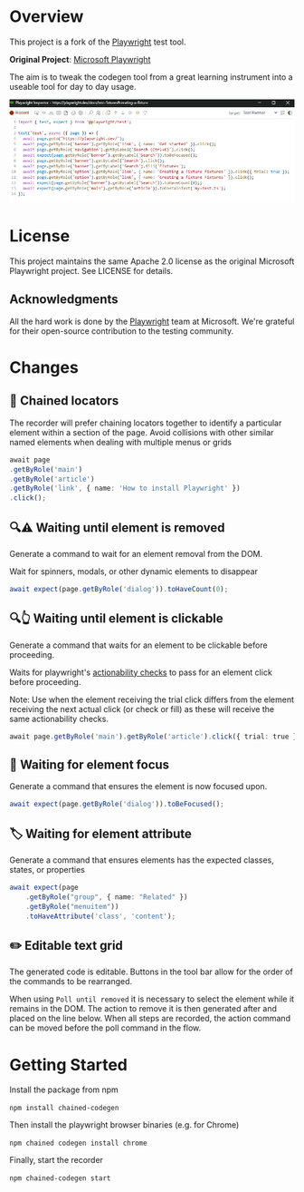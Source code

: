 # Overview

This project is a fork of the [Playwright](https://playwright.dev/) test tool.

**Original Project**: [Microsoft Playwright](https://github.com/microsoft/playwright)  

The aim is to tweak the codegen tool from a great learning instrument into a useable tool for day to day usage. 

![Demo](./chained-locators.png)

# License
This project maintains the same Apache 2.0 license as the original Microsoft Playwright project. See LICENSE for details.

## Acknowledgments
All the hard work is done by the [Playwright](https://github.com/microsoft/playwright) team at Microsoft. We're grateful for their open-source contribution to the testing community.


# Changes

## 🔗 Chained locators
The recorder will prefer chaining locators together to identify a particular element within a section of the page. Avoid collisions with other similar named elements when dealing with multiple menus or grids

``` typescript 
await page
.getByRole('main')
.getByRole('article')
.getByRole('link', { name: 'How to install Playwright' })
.click();

```


## 🔍⚠️ Waiting until element is removed
Generate a command to wait for an element removal from the DOM. 

Wait for spinners, modals, or other dynamic elements to disappear

``` typescript 
await expect(page.getByRole('dialog')).toHaveCount(0);
```



## 🔍👆  Waiting until element is clickable
Generate a command that waits for an element to be clickable before proceeding.

Waits for playwright's [actionability checks](https://playwright.dev/docs/actionability) to pass for an element click before proceeding. 

Note: Use when the element receiving the trial click differs from the element receiving the next actual click (or check or fill) as these will receive the same actionability checks.

``` typescript 
await page.getByRole('main').getByRole('article').click({ trial: true });
```


##  🎯 Waiting for element focus
Generate a command that ensures the element is now focused upon.

``` typescript 
await expect(page.getByRole('dialog')).toBeFocused();
```


##  🏷️ Waiting for element attribute
Generate a command that ensures elements has the expected classes, states, or properties

``` typescript 
await expect(page
    .getByRole("group", { name: "Related" })
    .getByRole("menuitem"))
    .toHaveAttribute('class', 'content');
```

 ##  ✏️ Editable text grid
The generated code is editable.  Buttons in the tool bar allow for the order of the commands to be rearranged. 

When using `Poll until removed` it is necessary to select the element while it remains in the DOM.  The action to remove it is then generated after and placed on the line below.   When all steps are recorded, the action command can be moved before the poll command in the flow. 


# Getting Started
Install the package from npm

`npm install chained-codegen`

Then install the playwright browser binaries (e.g. for Chrome)

`npm chained codegen install chrome`

Finally, start the recorder 

`npm chained-codegen start` 


